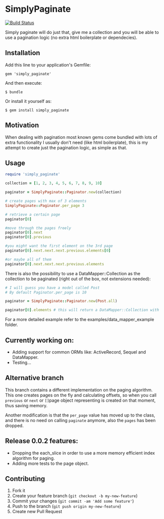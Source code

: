 # SimplyPaginate
[![Build Status](https://travis-ci.org/guiman/simply_paginate.png)](https://travis-ci.org/guiman/simply_paginate)

Simply paginate will do just that, give me a collection and you will be able to use a pagination logic (no extra html boilerplate or dependecies).

## Installation

Add this line to your application's Gemfile:

    gem 'simply_paginate'

And then execute:

    $ bundle

Or install it yourself as:

    $ gem install simply_paginate

## Motivation
When dealing with pagination most known gems come bundled with lots of extra functionality I usually don't need (like html boilerplate), this is my attempt to create just the pagination logic, as simple as that.

## Usage

```ruby
require 'simply_paginate'

collection = [1, 2, 3, 4, 5, 6, 7, 8, 9, 10]

paginator = SimplyPaginate::Paginator.new(collection)

# create pages with max of 3 elements
SimplyPaginate::Paginator.per_page 3

# retrieve a certain page
paginator[0]

#move through the pages freely
paginator[0].next
paginator[0].previous

#you might want the first element on the 3rd page
paginator[0].next.next.next.previous.elements[0]

#or maybe all of them
paginator[0].next.next.next.previous.elements
```

There is also the possibility to use a DataMapper::Collection as the collection to be paginated (right out of the box, not extensions needed):

```ruby
# I will guess you have a model called Post
# By default Paginator.per_page is 10

paginator = SimplyPaginate::Paginator.new(Post.all)

paginator[0].elements # this will return a DataMapper::Collection with the first 10 elements
```
For a more detailed example refer to the examples/data_mapper_example folder.

## Currently working on:

* Adding support for common ORMs like: ActiveRecord, Sequel and DataMapper.
* Testing...

## Alternative branch
This branch contains a different implementation on the paging algorithm. This one creates pages on the fly and calculating offsets,
so when you call ```previous``` or ```next``` or ```[]```page object representing is created on that moment, thus saving memory.

Another modification is that the ```per_page``` value has moved up to the class, and there is no need on calling ```paginate``` anymore,
also the ```pages``` has been dropped.

## Release 0.0.2 features:
* Dropping the each_slice in order to use a more memory efficient index algorithm for paging.
* Adding more tests to the page object.

## Contributing

1. Fork it
2. Create your feature branch (`git checkout -b my-new-feature`)
3. Commit your changes (`git commit -am 'Add some feature'`)
4. Push to the branch (`git push origin my-new-feature`)
5. Create new Pull Request
